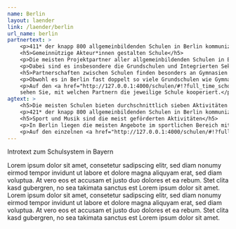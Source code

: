 ```yaml
---
name: Berlin
layout: laender
link: /laender/berlin
url_name: berlin
partnertext: >
    <p>411* der knapp 800 allgemeinbildenden Schulen in Berlin kommunizieren ihre Partnerschaften an die Senatsverwaltung für Bildung, Jugend und Familie. Insgesamt gehen diese Schulen knapp 3000 Partnerschaften mit Organisationen aus dem gemeinnützigen, dem privatwirtschaftlichen oder dem öffentlichen Sektor ein. Durchschnittlich geht jede Schule sieben Partnerschaften ein. Mit welchen Partnern die Schulen kooperieren, unterscheidet sich teils stark zwischen den Berliner Schularten.</p>
    <h5>Gemeinnützige Akteur*innen gestalten Schule</h5>
    <p>Die meisten Projektpartner aller allgemeinbildenden Schulen in Berlin kommen aus dem gemeinnützigen Bereich (37%), gefolgt von Partnerorganisationen aus dem öffentlichen (29%) und dem wirtschaftlichen Bereich (18%). Weitere 8% entfallen auf Partnerschaften mit anderen Schulen. 1,4% der Partnerschaften finden mit religiösen Einrichtungen statt. Verbände, Kammern und Gewerkschaften haben einen Anteil von rund 1%. Insgesamt 4% der Partnerschaften konnten nicht eindeutig zugewiesen werden. Diese sind in der Kategorie Unbestimmt zusammengefasst.</p>
    <p>Dabei sind es insbesondere die Grundschulen und Integrierten Sekundarschulen, die mit gemeinnützigen Akteuren kooperieren. So kommen auf Grundschulen durchschnittlich drei Partnerschaften, auf Integrierte Sekundarschulen 3,6. Im Vergleich dazu gehen Gymnasien durchschnittlich 1,6 Partnerschaften mit gemeinnützigen Akteuren ein.</p>
    <h5>Partnerschaften zwischen Schulen finden besonders an Gymnasien statt.</h5>
    <p>Obwohl es in Berlin fast doppelt so viele Grundschulen wie Gymnasien gibt, werden 68% der 246 Partnerschaften zwischen Schulen an Gymnasien angeboten. Diese finden international oder mit Schulen aus dem Bundesgebiet statt. 11% dieser Partnerschaften finden an Grundschulen statt, 15% an integrierten Sekundarschulen. Der Rest verteilt sich auf Fachschulen (3%), Förderschulen (1%) sowie Berufsschulen und Freie Waldorfschulen (jeweils knapp 1%)</p>
    <p>Auf den <a href="http://127.0.0.1:4000/schulen/#!?full_time_schools=false&lat=51.699799849741936&lng=13.073730468750002&zoom=7&school_profiles">Schulprofilen</a>
    sehen Sie, mit welchen Partnern die jeweilige Schule kooperiert.</p>
agtext: >
    <h5>Die meisten Schulen bieten durchschnittlich sieben Aktivitäten und Projekte zu mindestens vier verschiedenen Themen an.</h5>
    <p>421* der knapp 800 allgemeinbildenden Schulen in Berlin kommunizieren ihre Projekte und Aktivitäten an die Senatsverwaltung für Bildung, Jugend und Familie. Insgesamt bieten sie knapp 2.900 Aktivitäten zu den Themen Umwelt, Sport, Musik und Tanz, Gesellschaft und Partizipation, Literatur und Medien, Handwerk, Kunst und Kultur, Naturwissenschaft und Technik, Berufsorientierung und Sprachen an.</p>
    <h5>Sport und Musik sind die meist geförderten Aktivitäten</h5>
    <p>In Berlin liegen die meisten Angebote im sportlichen Bereich mit 87%, dicht gefolgt von den musikalischen, die an rund 81% der Schulen angeboten werden. Mehr als die Hälfte (54 %) der Schulen fördert Partizipation und gesellschaftliches Engagement, durch z.B. ein Schülerparlament, Schüler*innenaustausch und Ersthelfer*innen-Schulungen. Naturwissenschaftliche Aktivitäten werden von 51% der Schulen angeboten. Nach unserer Datengrundlage bietet nur ein geringer Anteil der Schulen (8%) ihren Schüler*innen berufsorientierte Angebote an.</p>
    <p>Auf den einzelnen <a href="http://127.0.0.1:4000/schulen/#!?full_time_schools=false&lat=51.699799849741936&lng=13.073730468750002&zoom=7&school_profiles">Schulprofilen</a> sehen Sie, welche Aktivitäten und Projekte die Schulen für ihre Schüler*innen bereithalten.</p>
---
```

Introtext zum Schulsystem in Bayern

Lorem ipsum dolor sit amet, consetetur sadipscing elitr, sed diam nonumy eirmod tempor invidunt ut labore et dolore
magna aliquyam erat, sed diam voluptua. At vero eos et accusam et justo duo dolores et ea rebum. Stet clita kasd
gubergren, no sea takimata sanctus est Lorem ipsum dolor sit amet. Lorem ipsum dolor sit amet, consetetur sadipscing
elitr, sed diam nonumy eirmod tempor invidunt ut labore et dolore magna aliquyam erat, sed diam voluptua. At vero eos
et accusam et justo duo dolores et ea rebum. Stet clita kasd gubergren, no sea takimata sanctus est Lorem ipsum dolor
sit amet.